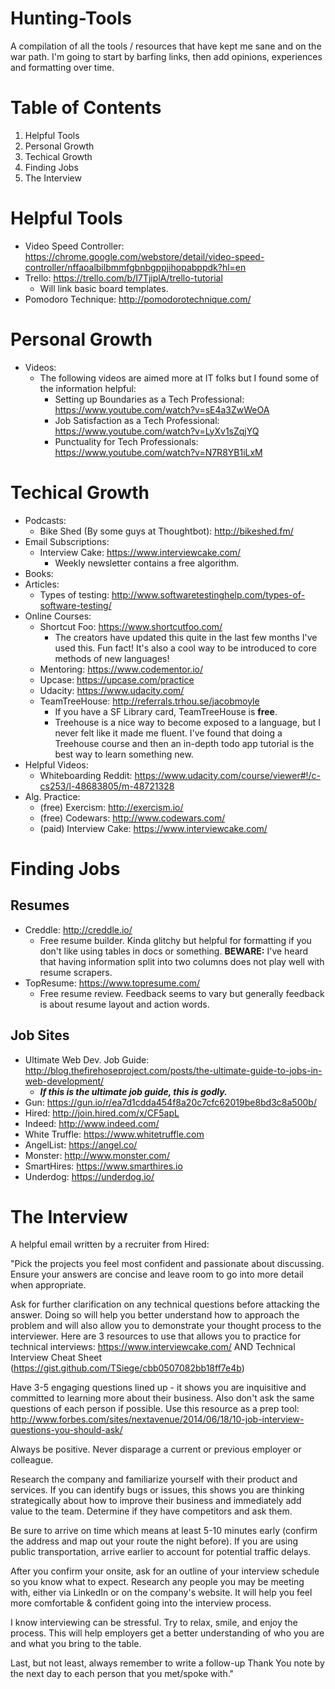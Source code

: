 # Hunting-Tools
A compilation of all the tools / resources that have kept me sane and on the war path. I'm going to start by barfing links, then add opinions, experiences and formatting over time.

# Table of Contents
1. Helpful Tools
2. Personal Growth
3. Techical Growth
4. Finding Jobs
5. The Interview

# Helpful Tools
* Video Speed Controller: https://chrome.google.com/webstore/detail/video-speed-controller/nffaoalbilbmmfgbnbgppjihopabppdk?hl=en
* Trello: https://trello.com/b/I7TjiplA/trello-tutorial
  * Will link basic board templates.
* Pomodoro Technique: http://pomodorotechnique.com/

# Personal Growth
* Videos:
  * The following videos are aimed more at IT folks but I found some of the information helpful:
      * Setting up Boundaries as a Tech Professional: https://www.youtube.com/watch?v=sE4a3ZwWeOA
      * Job Satisfaction as a Tech Professional: https://www.youtube.com/watch?v=LyXv1sZqjYQ
      * Punctuality for Tech Professionals: https://www.youtube.com/watch?v=N7R8YB1iLxM

# Techical Growth
* Podcasts:
    * Bike Shed (By some guys at Thoughtbot): http://bikeshed.fm/
* Email Subscriptions:
  * Interview Cake: https://www.interviewcake.com/
    * Weekly newsletter contains a free algorithm.
* Books:
* Articles:
  * Types of testing: http://www.softwaretestinghelp.com/types-of-software-testing/
* Online Courses:
  * Shortcut Foo: https://www.shortcutfoo.com/
    * The creators have updated this quite in the last few months I've used this. Fun fact! It's also a cool way to be introduced to core methods of new languages!
  * Mentoring: https://www.codementor.io/
  * Upcase: https://upcase.com/practice
  * Udacity: https://www.udacity.com/
  * TeamTreeHouse: http://referrals.trhou.se/jacobmoyle
    * If you have a SF Library card, TeamTreeHouse is **free**.
    * Treehouse is a nice way to become exposed to a language, but I never felt like it made me fluent. I've found that doing a Treehouse course and then an in-depth todo app tutorial is the best way to learn something new.
* Helpful Videos:
    * Whiteboarding Reddit: https://www.udacity.com/course/viewer#!/c-cs253/l-48683805/m-48721328
* Alg. Practice:
    * (free) Exercism: http://exercism.io/
    * (free) Codewars: http://www.codewars.com/
    * (paid) Interview Cake: https://www.interviewcake.com/

# Finding Jobs

## Resumes
* Creddle: http://creddle.io/
  * Free resume builder. Kinda glitchy but helpful for formatting if you don't like using tables in docs or something. **BEWARE:** I've heard that having information split into two columns does not play well with resume scrapers.
* TopResume: https://www.topresume.com/
  * Free resume review. Feedback seems to vary but generally feedback is about resume layout and action words.</il>

## Job Sites
* Ultimate Web Dev. Job Guide: http://blog.thefirehoseproject.com/posts/the-ultimate-guide-to-jobs-in-web-development/
  * ***If this is the ultimate job guide, this is godly.***
* Gun: https://gun.io/r/ea7d1cdda454f8a20c7cfc62019be8bd3c8a500b/
* Hired: http://join.hired.com/x/CF5apL
* Indeed: http://www.indeed.com/
* White Truffle: https://www.whitetruffle.com
* AngelList: https://angel.co/
* Monster: http://www.monster.com/
* SmartHires: https://www.smarthires.io
* Underdog: https://underdog.io/

# The Interview

A helpful email written by a recruiter from Hired:

"Pick the projects you feel most confident and passionate about discussing. Ensure your answers are concise and leave room to go into more detail when appropriate.

Ask for further clarification on any technical questions before attacking the answer. Doing so will help you better understand how to approach the problem and will also allow you to demonstrate your thought process to the interviewer.  Here are 3 resources to use that allows you to practice for technical interviews: https://www.interviewcake.com/ AND Technical Interview Cheat Sheet (https://gist.github.com/TSiege/cbb0507082bb18ff7e4b)

Have 3-5 engaging questions lined up - it shows you are inquisitive and committed to learning more about their business. Also don't ask the same questions of each person if possible.  Use this resource as a prep tool: http://www.forbes.com/sites/nextavenue/2014/06/18/10-job-interview-questions-you-should-ask/

Always be positive. Never disparage a current or previous employer or colleague.

Research the company and familiarize yourself with their product and services. If you can identify bugs or issues, this shows you are thinking strategically about how to improve their business and immediately add value to the team. Determine if they have competitors and ask them.

Be sure to arrive on time which means at least 5-10 minutes early (confirm the address and map out your route the night before). If you are using public transportation, arrive earlier to account for potential traffic delays.

After you confirm your onsite, ask for an outline of your interview schedule so you know what to expect. Research any people you may be meeting with, either via LinkedIn or on the company's website. It will help you feel more comfortable & confident going into the interview process.

I know interviewing can be stressful. Try to relax, smile, and enjoy the process. This will help employers get a better understanding of who you are and what you bring to the table.

Last, but not least, always remember to write a follow-up Thank You note by the next day to each person that you met/spoke with."

